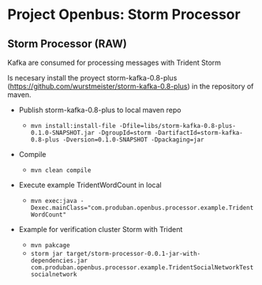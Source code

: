 Project Openbus: Storm Processor
====================

## Storm Processor (RAW)

Kafka are consumed for processing messages with Trident Storm 

Is necesary install the proyect storm-kafka-0.8-plus (https://github.com/wurstmeister/storm-kafka-0.8-plus) in the repository of maven.

- Publish storm-kafka-0.8-plus to local maven repo

	- ```mvn install:install-file -Dfile=libs/storm-kafka-0.8-plus-0.1.0-SNAPSHOT.jar -DgroupId=storm -DartifactId=storm-kafka-0.8-plus -Dversion=0.1.0-SNAPSHOT -Dpackaging=jar```


- Compile

	- ```mvn clean compile```  


- Execute example TridentWordCount in local

	- ```mvn exec:java -Dexec.mainClass="com.produban.openbus.processor.example.TridentWordCount"```  


- Example for verification cluster Storm with Trident

	- ```mvn pakcage```
	- ```storm jar target/storm-processor-0.0.1-jar-with-dependencies.jar com.produban.openbus.processor.example.TridentSocialNetworkTest socialnetwork```




